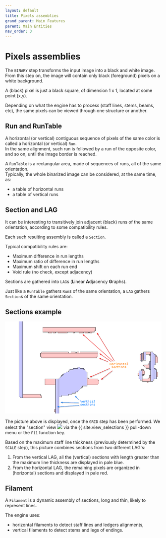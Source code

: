 ```yaml
---
layout: default
title: Pixels assemblies
grand_parent: Main Features
parent: Main Entities
nav_order: 3
---
```

# Pixels assemblies

The ``BINARY`` step transforms the input image into a black and white image.
From this step on, the image will contain only black (foreground) pixels on a white background.

A (black) pixel is just a black square, of dimension 1 x 1, located at some point (x,y).

Depending on what the engine has to process (staff lines, stems, beams, etc),
the same pixels can be viewed through one structure or another.

## Run and RunTable

A horizontal (or vertical) contiguous sequence of pixels of the same color is called a
horizontal (or vertical) ``Run``.   
In the same alignment, such run is followed by a run of the opposite color, and so on,
until the image border is reached.

A ``RunTable`` is a rectangular area, made of sequences of runs, all of the same orientation.  
Typically, the whole binarized image can be considered, at the same time, as:
- a table of horizontal runs
- a table of vertical runs

## Section and LAG

It can be interesting to transitively join adjacent (black) runs of the same orientation,
according to some compatibility rules.

Each such resulting assembly is called a ``Section``.

Typical compatibility rules are:
- Maximum difference in run lengths
- Maximum ratio of difference in run lengths
- Maximum shift on each run end
- Void rule (no check, except adjacency)

Sections are gathered into ``LAG``s (**L**inear **A**djacency **G**raphs).

Just like a ``RunTable`` gathers ``Run``s of the same orientation,
a ``LAG`` gathers ``Section``s of the same orientation.

## Sections example

![](../assets/images/sections.png)

The picture above is displayed, once the `GRID` step has been performed.
We select the "section" view ![](../assets/images/kjumpingcube.png)
via the {{ site.view_selections }} pull-down menu or  the `F11` function key.

Based on the maximum staff line thickness (previously determined by the `SCALE` step),
this picture combines sections from two different LAG's:
1. From the vertical LAG, all the (vertical) sections
with length greater than the maximum line thickness are displayed in pale blue.
2. From the horizontal LAG, the remaining pixels are organized in (horizontal) sections
and displayed in pale red.

## Filament

A ``Filament`` is a dynamic assembly of sections, long and thin, likely to represent lines.

The engine uses:
- horizontal filaments to detect staff lines and ledgers alignments,
- vertical filaments to detect stems and legs of endings.

